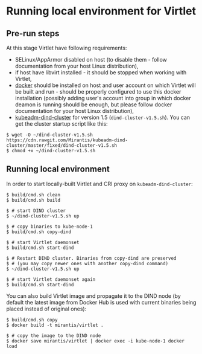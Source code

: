 # Running local environment for Virtlet

## Pre-run steps

At this stage Virtlet have following requirements:

* SELinux/AppArmor disabled on host (to disable them - follow documentation from your host Linux distribution),
* if host have libvirt installed - it should be stopped when working with Virtlet,
* [docker](https://www.docker.com) should be installed on host and user account on which Virtlet will be built and run - should be properly configured to use this docker installation (possibly adding user's account into group in which docker deamon is running should be enough, but please follow docker documentation for your host Linux distribution),
* [kubeadm-dind-cluster](https://github.com/Mirantis/kubeadm-dind-cluster) for version 1.5 (`dind-cluster-v1.5.sh`).
  You can get the cluster startup script like this:
```
$ wget -O ~/dind-cluster-v1.5.sh https://cdn.rawgit.com/Mirantis/kubeadm-dind-cluster/master/fixed/dind-cluster-v1.5.sh
$ chmod +x ~/dind-cluster-v1.5.sh
```

## Running local environment

In order to start locally-built Virtlet and CRI proxy on `kubeadm-dind-cluster`: 
```
$ build/cmd.sh clean
$ build/cmd.sh build

$ # start DIND cluster
$ ~/dind-cluster-v1.5.sh up

$ # copy binaries to kube-node-1
$ build/cmd.sh copy-dind

$ # start Virtlet daemonset
$ build/cmd.sh start-dind

$ # Restart DIND cluster. Binaries from copy-dind are preserved
$ # (you may copy newer ones with another copy-dind command)
$ ~/dind-cluster-v1.5.sh up

$ # start Virtlet daemonset again
$ build/cmd.sh start-dind
```

You can also build Virtlet image and propagate it to the DIND node
(by default the latest image from Docker Hub is used with current
binaries being placed instead of original ones):
```
$ build/cmd.sh copy
$ docker build -t mirantis/virtlet .

$ # copy the image to the DIND node
$ docker save mirantis/virtlet | docker exec -i kube-node-1 docker load
```
